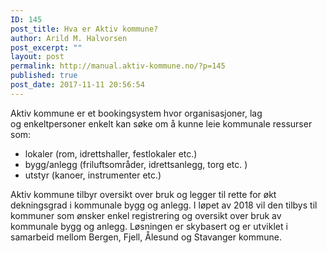 ```yaml
---
ID: 145
post_title: Hva er Aktiv kommune?
author: Arild M. Halvorsen
post_excerpt: ""
layout: post
permalink: http://manual.aktiv-kommune.no/?p=145
published: true
post_date: 2017-11-11 20:56:54
---
```

Aktiv kommune er et bookingsystem hvor organisasjoner, lag og enkeltpersoner enkelt kan søke om å kunne leie kommunale ressurser som:

* lokaler (rom, idrettshaller, festlokaler etc.)
* bygg/anlegg (friluftsområder, idrettsanlegg, torg etc. )
* utstyr (kanoer, instrumenter etc.)

Aktiv kommune tilbyr oversikt over bruk og legger til rette for økt dekningsgrad i kommunale bygg og anlegg. I løpet av 2018 vil den tilbys til kommuner som ønsker enkel registrering og oversikt over bruk av kommunale bygg og anlegg. Løsningen er skybasert og er utviklet i samarbeid mellom Bergen, Fjell, Ålesund og Stavanger kommune.